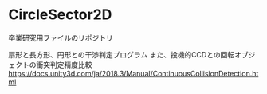 # CircleSector2D
卒業研究用ファイルのリポジトリ


扇形と長方形、円形との干渉判定プログラム
また、投機的CCDとの回転オブジェクトの衝突判定精度比較
https://docs.unity3d.com/ja/2018.3/Manual/ContinuousCollisionDetection.html
